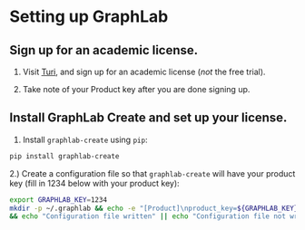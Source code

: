 # Setting up GraphLab

## Sign up for an academic license. 

1. Visit [Turi](https://turi.com/download/academic.html), and sign up for an academic license (*not* the free trial).

2. Take note of your Product key after you are done signing up. 

## Install GraphLab Create and set up your license. 

1. Install `graphlab-create` using `pip`: 

```bash 
pip install graphlab-create
```

2.) Create a configuration file so that `graphlab-create` will have your product key (fill in 1234 below with your product key): 

```bash 
export GRAPHLAB_KEY=1234
mkdir -p ~/.graphlab && echo -e "[Product]\nproduct_key=${GRAPHLAB_KEY}" > ~/.graphlab/config \
&& echo "Configuration file written" || echo "Configuration file not written"
```
